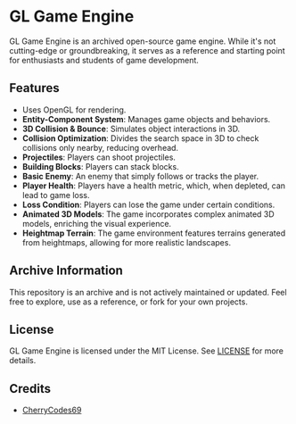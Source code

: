 # GL Game Engine

GL Game Engine is an archived open-source game engine. While it's not cutting-edge or groundbreaking, it serves as a reference and starting point for enthusiasts and students of game development.

## Features

- Uses OpenGL for rendering.
- **Entity-Component System**: Manages game objects and behaviors.
- **3D Collision & Bounce**: Simulates object interactions in 3D.
- **Collision Optimization**: Divides the search space in 3D to check collisions only nearby, reducing overhead.
- **Projectiles**: Players can shoot projectiles.
- **Building Blocks**: Players can stack blocks.
- **Basic Enemy**: An enemy that simply follows or tracks the player.
- **Player Health**: Players have a health metric, which, when depleted, can lead to game loss.
- **Loss Condition**: Players can lose the game under certain conditions.
- **Animated 3D Models**: The game incorporates complex animated 3D models, enriching the visual experience.
- **Heightmap Terrain**: The game environment features terrains generated from heightmaps, allowing for more realistic landscapes.

## Archive Information

This repository is an archive and is not actively maintained or updated. Feel free to explore, use as a reference, or fork for your own projects.

## License

GL Game Engine is licensed under the MIT License. See [LICENSE](link-to-license-file) for more details.

## Credits

- [CherryCodes69](https://github.com/cherrycodes69)